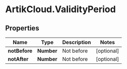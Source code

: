 # ArtikCloud.ValidityPeriod

## Properties
Name | Type | Description | Notes
------------ | ------------- | ------------- | -------------
**notBefore** | **Number** | Not before | [optional] 
**notAfter** | **Number** | Not before | [optional] 


